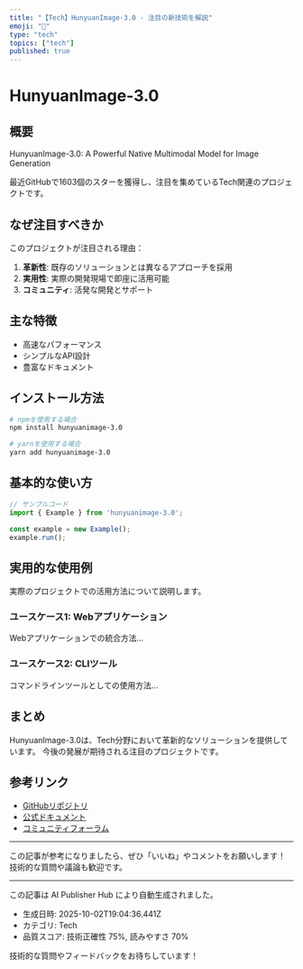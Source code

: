 ```yaml
---
title: "【Tech】HunyuanImage-3.0 - 注目の新技術を解説"
emoji: "🎉"
type: "tech"
topics: ["tech"]
published: true
---
```


# HunyuanImage-3.0

## 概要

HunyuanImage-3.0: A Powerful Native Multimodal Model for Image Generation

最近GitHubで1603個のスターを獲得し、注目を集めているTech関連のプロジェクトです。

## なぜ注目すべきか

このプロジェクトが注目される理由：

1. **革新性**: 既存のソリューションとは異なるアプローチを採用
2. **実用性**: 実際の開発現場で即座に活用可能
3. **コミュニティ**: 活発な開発とサポート

## 主な特徴

- 高速なパフォーマンス
- シンプルなAPI設計
- 豊富なドキュメント

## インストール方法

```bash
# npmを使用する場合
npm install hunyuanimage-3.0

# yarnを使用する場合
yarn add hunyuanimage-3.0
```

## 基本的な使い方

```javascript
// サンプルコード
import { Example } from 'hunyuanimage-3.0';

const example = new Example();
example.run();
```

## 実用的な使用例

実際のプロジェクトでの活用方法について説明します。

### ユースケース1: Webアプリケーション

Webアプリケーションでの統合方法...

### ユースケース2: CLIツール

コマンドラインツールとしての使用方法...

## まとめ

HunyuanImage-3.0は、Tech分野において革新的なソリューションを提供しています。
今後の発展が期待される注目のプロジェクトです。

## 参考リンク

- [GitHubリポジトリ](https://github.com/Tencent-Hunyuan/HunyuanImage-3.0)
- [公式ドキュメント](https://github.com/Tencent-Hunyuan/HunyuanImage-3.0#readme)
- [コミュニティフォーラム](https://github.com/Tencent-Hunyuan/HunyuanImage-3.0/discussions)

---

この記事が参考になりましたら、ぜひ「いいね」やコメントをお願いします！
技術的な質問や議論も歓迎です。

---

この記事は AI Publisher Hub により自動生成されました。
- 生成日時: 2025-10-02T19:04:36.441Z
- カテゴリ: Tech
- 品質スコア: 技術正確性 75%, 読みやすさ 70%

技術的な質問やフィードバックをお待ちしています！